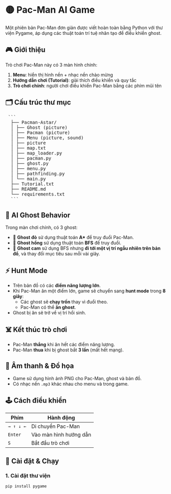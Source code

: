 # 🟡 Pac-Man AI Game

Một phiên bản Pac-Man đơn giản được viết hoàn toàn bằng Python với thư viện Pygame, áp dụng các thuật toán trí tuệ nhân tạo để điều khiển ghost.

## 🎮 Giới thiệu

Trò chơi Pac-Man này có 3 màn hình chính:
1. **Menu**: hiển thị hình nền + nhạc nền chào mừng
2. **Hướng dẫn chơi (Tutorial)**: giải thích điều khiển và quy tắc
3. **Trò chơi chính**: người chơi điều khiển Pac-Man bằng các phím mũi tên

## 🗂 Cấu trúc thư mục

<pre> ```
  ├── Pacman-Astar/
  │ ├── Ghost (picture)
  │ ├── Pacman (picture)
  │ ├── Menu (picture, sound)
  │ ├── picture
  │ ├── map.txt
  │ ├── map_loader.py
  │ ├── pacman.py
  │ ├── ghost.py
  │ ├── menu.py
  │ ├── pathfinding.py
  │ └── main.py
  ├── Tutorial.txt
  ├── README.md
  └── requirements.txt 
  ``` </pre>

## 🧠 AI Ghost Behavior

Trong màn chơi chính, có 3 ghost:
- 👻 **Ghost đỏ** sử dụng thuật toán **A\*** để truy đuổi Pac-Man.
- 👻 **Ghost hồng** sử dụng thuật toán **BFS** để truy đuổi.
- 👻 **Ghost cam** sử dụng BFS nhưng **đi tới một vị trí ngẫu nhiên trên bản đồ**, và thay đổi mục tiêu sau mỗi vài giây.

## ⚡ Hunt Mode

- Trên bản đồ có các **điểm năng lượng lớn**.
- Khi Pac-Man ăn một điểm lớn, game sẽ chuyển sang **hunt mode** trong **8 giây**:
  - Các ghost sẽ **chạy trốn** thay vì đuổi theo.
  - Pac-Man có thể **ăn ghost**.
- Ghost bị ăn sẽ trở về vị trí hồi sinh.

## ☠️ Kết thúc trò chơi

- Pac-Man **thắng** khi ăn hết các điểm năng lượng.
- Pac-Man **thua** khi bị ghost bắt **3 lần** (mất hết mạng).

## 🎵 Âm thanh & Đồ họa

- Game sử dụng hình ảnh PNG cho Pac-Man, ghost và bản đồ.
- Có nhạc nền `.mp3` khác nhau cho menu và trong game.

## 🕹️ Cách điều khiển

| Phím | Hành động |
|------|-----------|
| `→ ↑ ↓ ←` | Di chuyển Pac-Man |
| `Enter` | Vào màn hình hướng dẫn |
| `S`     | Bắt đầu trò chơi |

## 🚀 Cài đặt & Chạy

### 1. Cài đặt thư viện

```bash
pip install pygame
